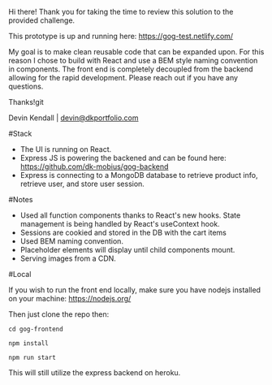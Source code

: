 Hi there! Thank you for taking the time to review this solution to the provided challenge.

This prototype is up and running here: https://gog-test.netlify.com/

My goal is to make clean reusable code that can be expanded upon.
For this reason I chose to build with React and use a BEM style naming convention in components.
The front end is completely decoupled from the backend allowing for the rapid development.
Please reach out if you have any questions.

Thanks!git 

Devin Kendall | devin@dkportfolio.com

#Stack

* The UI is running on React. 
* Express JS is powering the backened and can be found here: https://github.com/dk-mobius/gog-backend
* Express is connecting to a MongoDB database to retrieve product info, retrieve user, and store user session.

#Notes

* Used all function components thanks to React's new hooks. State management is being handled by React's useContext hook. 
* Sessions are cookied and stored in the DB with the cart items
* Used BEM naming convention. 
* Placeholder elements will display until child components mount.
* Serving images from a CDN.

#Local

If you wish to run the front end locally, make sure you have nodejs installed on your machine: https://nodejs.org/ 

Then just clone the repo then:

``cd gog-frontend``

``npm install``

``npm run start``

This will still utilize the express backend on heroku.

